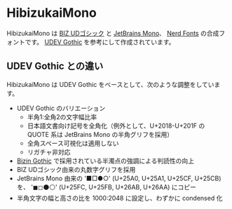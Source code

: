 # HibizukaiMono

HibizukaiMono は [BIZ UDゴシック](https://github.com/googlefonts/morisawa-biz-ud-gothic) と
[JetBrains Mono](https://github.com/JetBrains/JetBrainsMono)、
[Nerd Fonts](https://github.com/ryanoasis/nerd-fonts) の合成フォントです。
[UDEV Gothic](https://github.com/yuru7/udev-gothic) を参考にして作成されています。

## UDEV Gothic との違い

HibizukaiMono は UDEV Gothic をベースとして、次のような調整をしています。

- UDEV Gothic のバリエーション
    - 半角1:全角2の文字幅比率
    - 日本語文書向け記号を全角化（例外として、U+2018-U+201F の QUOTE 系は JetBrains Mono の半角グリフを採用）
    - 全角スペース可視化は適用しない
    - リガチャ非対応
- [Bizin Gothic](https://github.com/yuru7/bizin-gothic) で採用されている半濁点の強調による判読性の向上
- BIZ UDゴシック由来の丸数字グリフを採用
- JetBrains Mono 由来の '■□●○' (U+25A0, U+25A1, U+25CF, U+25CB) を、
  '◼◻⚫⚪' (U+25FC, U+25FB, U+26AB, U+26AA) にコピー
- 半角文字の幅と高さの比を 1000:2048 に設定し、わずかに condensed 化
